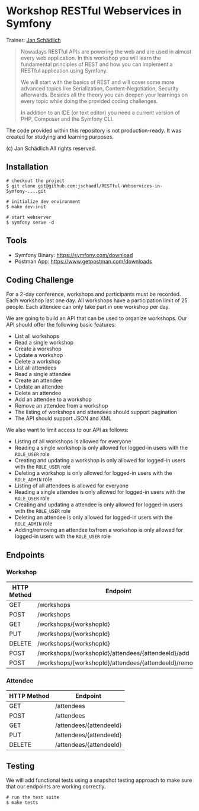 # Workshop RESTful Webservices in Symfony

Trainer: [Jan Schädlich](http://janschaedlich.de)

> Nowadays RESTful APIs are powering the web and are used in almost every web application.
> In this workshop you will learn the fundamental principles of REST and how you can implement a RESTful application using Symfony. 
>
> We will start with the basics of REST and will cover some more advanced topics like Serialization, Content-Negotiation, Security afterwards.
> Besides all the theory you can deepen your learnings on every topic while doing the provided coding challenges.
>
> In addition to an IDE (or text editor) you need a current version of PHP, Composer and the Symfony CLI.

The code provided within this repository is not production-ready. It was created for studying and learning purposes.

(c) Jan Schädlich All rights reserved.

## Installation

    # checkout the project
    $ git clone git@github.com:jschaedl/RESTful-Webservices-in-Symfony-....git

    # initialize dev environment
    $ make dev-init
    
    # start webserver
    $ symfony serve -d

## Tools

- Symfony Binary: https://symfony.com/download
- Postman App: https://www.getpostman.com/downloads
  
## Coding Challenge

For a 2-day conference, workshops and participants must be recorded.
Each workshop last one day.
All workshops have a participation limit of 25 people.
Each attendee can only take part in one workshop per day.

We are going to build an API that can be used to organize workshops.
Our API should offer the following basic features:

- List all workshops
- Read a single workshop
- Create a workshop
- Update a workshop
- Delete a workshop
- List all attendees
- Read a single attendee
- Create an attendee
- Update an attendee
- Delete an attendee
- Add an attendee to a workshop
- Remove an attendee from a workshop
- The listing of workshops and attendees should support pagination
- The API should support JSON and XML

We also want to limit access to our API as follows:

- Listing of all workshops is allowed for everyone
- Reading a single workshop is only allowed for logged-in users with the `ROLE_USER` role
- Creating and updating a workshop is only allowed for logged-in users with the `ROLE_USER` role
- Deleting a workshop is only allowed for logged-in users with the `ROLE_ADMIN` role
- Listing of all attendees is allowed for everyone
- Reading a single attendee is only allowed for logged-in users with the `ROLE_USER` role
- Creating and updating a attendee is only allowed for logged-in users with the `ROLE_USER` role
- Deleting an attendee is only allowed for logged-in users with the `ROLE_ADMIN` role
- Adding/removing an attendee to/from a workshop is only allowed for logged-in users with the `ROLE_USER` role

## Endpoints

### Workshop

| HTTP Method | Endpoint                                              |
|-------------|-------------------------------------------------------|
| GET         | /workshops                                            |
| POST        | /workshops                                            |
| GET         | /workshops/{workshopId}                               |
| PUT         | /workshops/{workshopId}                               |
| DELETE      | /workshops/{workshopId}                               |
| POST        | /workshops/{workshopId}/attendees/{attendeeId}/add    |
| POST        | /workshops/{workshopId}/attendees/{attendeeId}/remove |

### Attendee

| HTTP Method | Endpoint                |
|-------------|-------------------------|
| GET         | /attendees              |
| POST        | /attendees              |
| GET         | /attendees/{attendeeId} |
| PUT         | /attendees/{attendeeId} |
| DELETE      | /attendees/{attendeeId} |

## Testing

We will add functional tests using a snapshot testing approach to make sure that our endpoints are working correctly.

    # run the test suite
    $ make tests
